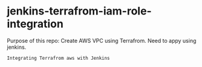 # jenkins-terrafrom-iam-role-integration

Purpose of this repo:
    Create AWS VPC using Terrafrom.
    Need to appy using jenkins.

    Integrating Terrafrom aws with Jenkins 
